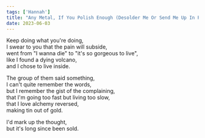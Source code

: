 ```yaml
---
tags: ['Hannah']
title: "Any Metal, If You Polish Enough (Desolder Me Or Send Me Up In Plumes)"
date: 2023-06-03
---
```


Keep doing what you're doing,  
I swear to you that the pain will subside,  
went from "I wanna die" to "it's so gorgeous to live",  
like I found a dying volcano,  
and I chose to live inside.

The group of them said something,  
I can't quite remember the words,  
but I remember the gist of the complaining,  
that I'm going too fast but living too slow,  
that I love alchemy reversed,  
making tin out of gold.

I'd mark up the thought,  
but it's long since been sold.
